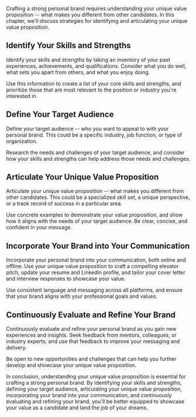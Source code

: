 
Crafting a strong personal brand requires understanding your unique value proposition -- what makes you different from other candidates. In this chapter, we'll discuss strategies for identifying and articulating your unique value proposition.

Identify Your Skills and Strengths
----------------------------------

Identify your skills and strengths by taking an inventory of your past experiences, achievements, and qualifications. Consider what you do well, what sets you apart from others, and what you enjoy doing.

Use this information to create a list of your core skills and strengths, and prioritize those that are most relevant to the position or industry you're interested in.

Define Your Target Audience
---------------------------

Define your target audience -- who you want to appeal to with your personal brand. This could be a specific industry, job function, or type of organization.

Research the needs and challenges of your target audience, and consider how your skills and strengths can help address those needs and challenges.

Articulate Your Unique Value Proposition
----------------------------------------

Articulate your unique value proposition -- what makes you different from other candidates. This could be a specialized skill set, a unique perspective, or a track record of success in a particular area.

Use concrete examples to demonstrate your value proposition, and show how it aligns with the needs of your target audience. Be clear, concise, and confident in your message.

Incorporate Your Brand into Your Communication
----------------------------------------------

Incorporate your personal brand into your communication, both online and offline. Use your unique value proposition to craft a compelling elevator pitch, update your resume and LinkedIn profile, and tailor your cover letter and interview responses to showcase your value.

Use consistent language and messaging across all platforms, and ensure that your brand aligns with your professional goals and values.

Continuously Evaluate and Refine Your Brand
-------------------------------------------

Continuously evaluate and refine your personal brand as you gain new experiences and insights. Seek feedback from mentors, colleagues, or industry experts, and use that feedback to improve your messaging and delivery.

Be open to new opportunities and challenges that can help you further develop and showcase your unique value proposition.

In conclusion, understanding your unique value proposition is essential for crafting a strong personal brand. By identifying your skills and strengths, defining your target audience, articulating your unique value proposition, incorporating your brand into your communication, and continuously evaluating and refining your brand, you'll be better equipped to showcase your value as a candidate and land the job of your dreams.
